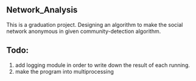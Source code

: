 ## Network_Analysis

This is a graduation project. Designing an algorithm to make the social network anonymous in given community-detection algorithm.


## Todo:
1. add logging module in order to write down the result of each running.
2. make the program into multiprocessing